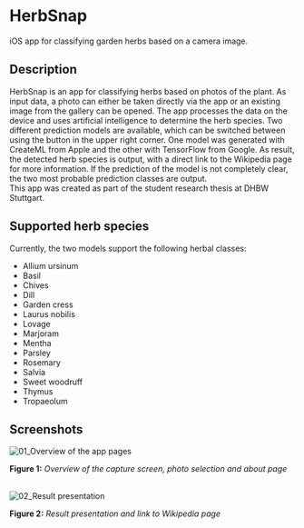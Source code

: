 # HerbSnap
iOS app for classifying garden herbs based on a camera image.
<br/>
<h2>Description</h2>
HerbSnap is an app for classifying herbs based on photos of the plant. As input data, a photo can either be taken directly via the app or an existing image from the gallery can be opened. The app processes the data on the device and uses artificial intelligence to determine the herb species. Two different prediction models are available, which can be switched between using the button in the upper right corner. One model was generated with CreateML from Apple and the other with TensorFlow from Google. As result, the detected herb species is output, with a direct link to the Wikipedia page for more information. If the prediction of the model is not completely clear, the two most probable prediction classes are output.
<br/>
This app was created as part of the student research thesis at DHBW Stuttgart.

<h2>Supported herb species</h2>

Currently, the two models support the following herbal classes:
* Allium ursinum
* Basil
* Chives
* Dill
* Garden cress
* Laurus nobilis
* Lovage
* Marjoram
* Mentha
* Parsley
* Rosemary
* Salvia
* Sweet woodruff
* Thymus
* Tropaeolum

<h2>Screenshots</h2>

![01_Overview of the app pages](https://user-images.githubusercontent.com/88625959/211192917-cb37e73b-bbaa-4430-a2c7-a8926502a062.png)

<b>Figure 1:</b> <i>Overview of the capture screen, photo selection and about page</i>
<br/><br/>

![02_Result presentation](https://user-images.githubusercontent.com/88625959/211192618-55255335-b8f1-409d-beaf-8df818d112ed.png)

<b>Figure 2:</b> <i>Result presentation and link to Wikipedia page</i>
<br/><br/>
